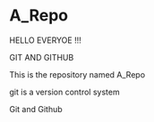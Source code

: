 # A_Repo
HELLO EVERYOE !!!

GIT AND GITHUB

This is the repository named A_Repo

git is a version control system

Git and Github
